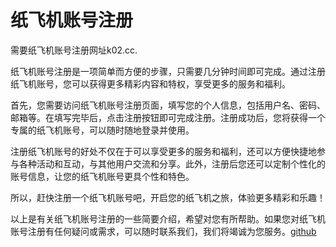 # 纸飞机账号注册

需要纸飞机账号注册网址k02.cc.

纸飞机账号注册是一项简单而方便的步骤，只需要几分钟时间即可完成。通过注册纸飞机账号，您可以获得更多精彩内容和特权，享受更多的服务和福利。

首先，您需要访问纸飞机账号注册页面，填写您的个人信息，包括用户名、密码、邮箱等。在填写完毕后，点击注册按钮即可完成注册。注册成功后，您将获得一个专属的纸飞机账号，可以随时随地登录并使用。

注册纸飞机账号的好处不仅在于可以享受更多的服务和福利，还可以方便快捷地参与各种活动和互动，与其他用户交流和分享。此外，注册后您还可以定制个性化的账号信息，让您的纸飞机账号更具个性和特色。

所以，赶快注册一个纸飞机账号吧，开启您的纸飞机之旅，体验更多精彩和乐趣！

以上是有关纸飞机账号注册的一些简要介绍，希望对您有所帮助。如果您对纸飞机账号注册有任何疑问或需求，可以随时联系我们，我们将竭诚为您服务。[github](https://github.com)